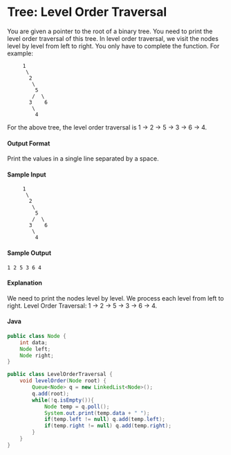 # Tree: Level Order Traversal
You are given a pointer to the root of a binary tree. You need to print the level order traversal of this tree. In level order traversal, we visit the nodes level by level from left to right. You only have to complete the function. For example:
```
     1
      \
       2
        \
         5
        /  \
       3    6
        \
         4  
```
For the above tree, the level order traversal is 1 -> 2 -> 5 -> 3 -> 6 -> 4.

#### Output Format
Print the values in a single line separated by a space.

#### Sample Input
```
     1
      \
       2
        \
         5
        /  \
       3    6
        \
         4  
```
#### Sample Output
```
1 2 5 3 6 4
```
#### Explanation
We need to print the nodes level by level. We process each level from left to right. 
Level Order Traversal: 1 -> 2 -> 5 -> 3 -> 6 -> 4.
#### Java
```java
public class Node {
    int data;
    Node left;
    Node right;
}

public class LevelOrderTraversal {
    void levelOrder(Node root) {
        Queue<Node> q = new LinkedList<Node>();
        q.add(root);
        while(!q.isEmpty()){
            Node temp = q.poll();
            System.out.print(temp.data + " ");
            if(temp.left != null) q.add(temp.left);
            if(temp.right != null) q.add(temp.right);
        }
    }
}


```
